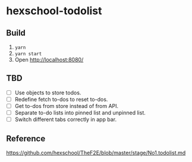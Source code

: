 # hexschool-todolist

## Build

1. `yarn`
2. `yarn start`
3. Open <http://localhost:8080/>

## TBD

- [ ] Use objects to store todos.
- [ ] Redefine fetch to-dos to reset to-dos.
- [ ] Get to-dos from store instead of from API.
- [ ] Separate to-do lists into pinned list and unpinned list.
- [ ] Switch different tabs correctly in app bar.

## Reference

<https://github.com/hexschool/TheF2E/blob/master/stage/No1.todolist.md>
